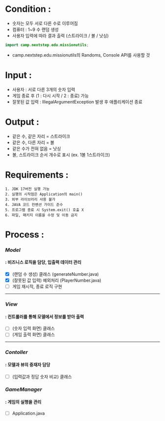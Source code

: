 # Condition :
- 숫자는 모두 서로 다른 수로 이루어짐
- 컴퓨터 : 1~9 수 랜덤 생성
- 사용자 입력에 따라 결과 출력
  (스트라이크 / 볼 / 낫싱)
```java
import camp.nextstep.edu.missionutils;
```
- camp.nextstep.edu.missionutils의 Randoms, Console API를 사용할 것

# Input :
- 사용자 : 서로 다른 3개의 숫자 입력
- 게임 종료 후 (1 : 다시 시작 / 2 : 종료) 가능
- 잘못된 값 입력 : IllegalArgumentException 발생 후 애플리케이션 종료

# Output :
- 같은 수, 같은 자리 = 스트라이크
- 같은 수, 다른 자리 = 볼
- 같은 수가 전혀 없음 = 낫싱
- 볼, 스트라이크 순서 개수로 표시
  (ex. 1볼 1스트라이크)

# Requirements :
````
1. JDK 17버전 실행 가능
2. 실행의 시작점은 Application의 main()
3. 외부 라이브러리 사용 불가
4. JAVA 코드 컨벤션 가이드 준수
5. 프로그램 종료 시 System.exit() 호출 X
6. 파일, 패키지 이름을 수정 및 이동 금지
````

# Process :
### *Model* 
#### : 비즈니스 로직을 담당, 입출력 데이터 관리
- [x] (랜덤 수 생성) 클래스 (generateNumber.java)
- [x] (잘못된 값 입력) 예외처리 (PlayerNumber.java)
- [ ] 게임 재시작, 종료 로직 구현
---
### *View*
#### : 컨트롤러를 통해 모델에서 정보를 받아 출력
- [ ] (숫자 입력 화면) 클래스
- [ ] (게임 출력 화면) 클래스
---
### *Contoller*
#### : 모델과 뷰의 중재자 담당
- [ ] (입력값과 정답 숫자 비교) 클래스


### *GameManager*
#### : 게임의 실행을 관리
- [ ] Application.java